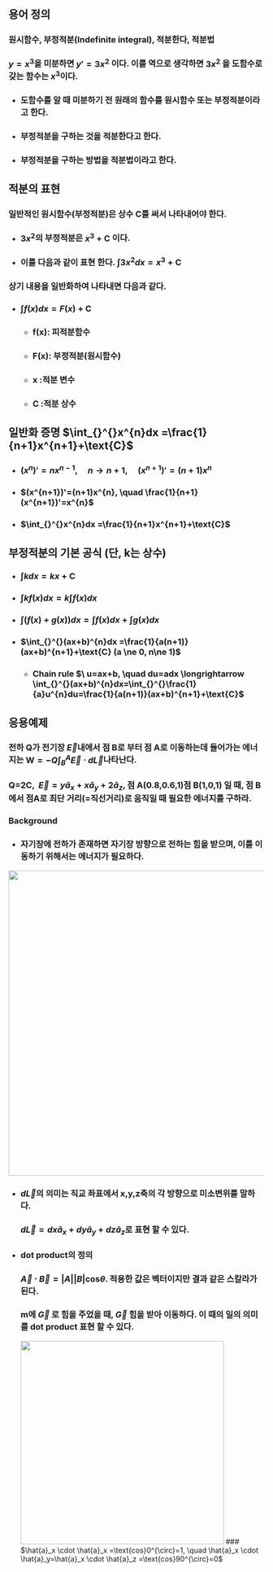 ## 용어 정의
### 원시함수, 부정적분(Indefinite integral), 적분한다, 적분법
### $y=x^{3}$을 미분하면 $y'=3x^{2}$ 이다. 이를 역으로 생각하면 $3x^{2}$  을 도함수로 갖는 함수는  $x^{3}$이다.
+ ### 도함수를 알 때 미분하기 전 원래의 함수를 원시함수 또는 부정적분이라고 한다.
+ ### 부정적분을 구하는 것을 적분한다고 한다.
+ ### 부정적분을 구하는 방법을 적분법이라고 한다.

## 적분의 표현
### 일반적인 원시함수(부정적분)은 상수 C를 써서 나타내어야 한다.
+ ### $3x^{2}$의  부정적분은 $x^{3}+\text{C}$ 이다.
+ ### 이를 다음과 같이 표현 한다. $\int_{}^{}3x^{2}dx = x^{3}+\text{C}$
### 상기 내용을 일반화하여 나타내면 다음과 같다. 
+ ### $\int_{}^{}f(x)dx = F(x)+\text{C}$
  + ### f(x): 피적분함수
  + ### F(x): 부정적분(원시함수)
  + ### x :적분 변수
  + ### C :적분 상수

## 일반화 증명 $\int_{}^{}x^{n}dx =\frac{1}{n+1}x^{n+1}+\text{C}$
+ ### $(x^{n})'=nx^{n-1},\quad  n\longrightarrow n+1, \quad (x^{n+1})'=(n+1)x^{n}$
+ ### $(x^{n+1})'=(n+1)x^{n}, \quad \frac{1}{n+1}(x^{n+1})'=x^{n}$
+ ### $\int_{}^{}x^{n}dx =\frac{1}{n+1}x^{n+1}+\text{C}$

## 부정적분의 기본 공식 (단, k는 상수)
+ ### $\int_{}^{}kdx =kx+\text{C}$
+ ### $\int_{}^{}kf(x)dx =k\int_{}^{}f(x)dx$
+ ### $\int_{}^{}(f(x)+g(x))dx =\int_{}^{}f(x)dx+\int_{}^{}g(x)dx$
+ ### $\int_{}^{}(ax+b)^{n}dx =\frac{1}{a(n+1)}(ax+b)^{n+1}+\text{C} (a \ne 0, n\ne 1)$
  + ### Chain rule  $\ u=ax+b, \quad du=adx \longrightarrow \int_{}^{}(ax+b)^{n}dx=\int_{}^{}\frac{1}{a}u^{n}du=\frac{1}{a(n+1)}(ax+b)^{n+1}+\text{C}$

## 응용예제
### 전하 Q가 전기장 $\overrightarrow{E}$내에서 점 B로 부터 점 A로 이동하는데 들어가는 에너지는 $\text{W}=-Q\int_{B}^{A}\overrightarrow{E}\cdot d\overrightarrow{L}$나타난다.
### Q=2C, $\ \vec{E}=y\hat{a}_ {x}+x \hat{a}_ {y}+2\hat{a}_{z}$, 점 A(0.8,0.6,1)점 B(1,0,1) 일 때, 점 B에서 점A로 최단 거리(=직선거리)로 움직일 때 필요한 에너지를 구하라.
### Background
+ ### 자기장에 전하가 존재하면 자기장 방향으로 전하는 힘을 받으며, 이를 이동하기 위해서는 에너지가 필요하다.
<img src="https://github.com/DooHub/Electromagnetic_Math/assets/99073912/75a30c3a-0260-4011-89dc-8afbb87eec3b" width="600" />

+ ### $d \vec{L}$의 의미는 직교 좌표에서  x,y,z축의 각 방향으로 미소변위를 말하다.
  ### $d \vec{L}=dx\hat{a}_ {x} +dy\hat{a}_ {y}+dz\hat{a}_{z}$로 표현 할 수 있다.
+ ### dot product의 정의
  ### $\vec{A}\cdot \vec{B}=\left| A \right|\left| B \right|\text{cos}\theta$. 적용한 값은 벡터이지만 결과 같은 스칼라가 된다.
  ### m에 $\vec{G}$ 로 힘을 주었을 때, $\vec{G}$ 힘을 받아 이동하다. 이 때의 일의 의미를 dot product 표현 할 수 있다.
  <image src="https://github.com/DooHub/Electromagnetic_Math/assets/99073912/6d5e120e-a214-4523-bf1b-f623dbf342d4" width="400" />
  ### $\hat{a}_x \cdot \hat{a}_x =\text{cos}0^{\circ}=1, \quad \hat{a}_x \cdot \hat{a}_y=\hat{a}_x \cdot \hat{a}_z =\text{cos}90^{\circ}=0$
